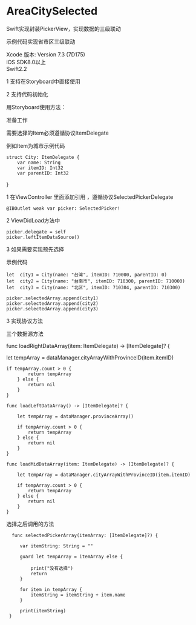 # AreaCitySelected
Swift实现封装PickerView，实现数据的三级联动

示例代码实现省市区三级联动

 Xcode 版本: Version 7.3 (7D175)    
 iOS SDK8.0以上      
 Swift2.2

1 支持在Storyboard中直接使用

2 支持代码初始化
    
用Storyboard使用方法：

准备工作

需要选择的Item必须遵循协议ItemDelegate

例如Item为城市示例代码

    struct City: ItemDelegate {
		var name: String
		var itemID: Int32
		var parentID: Int32
}

1 在ViewController 里面添加引用 ，遵循协议SelectedPickerDelegate   

    @IBOutlet weak var picker: SelectedPicker!
   
2 ViewDidLoad方法中
    
    picker.delegate = self
    picker.leftItemDataSource()
    
3 如果需要实现预先选择

示例代码

    let  city1 = City(name: "台湾", itemID: 710000, parentID: 0)
    let  city2 = City(name: "台南市", itemID: 710300, parentID: 710000)
    let  city3 = City(name: "北区", itemID: 710304, parentID: 710300)

    picker.selectedArray.append(city1)
    picker.selectedArray.append(city2)
    picker.selectedArray.append(city3)

3 实现协议方法

   三个数据源方法
   
   func loadRightDataArray(item: ItemDelegate) -> [ItemDelegate]? {
        
   let tempArray = dataManager.cityArrayWithProvinceID(item.itemID)
        
    if tempArray.count > 0 {
            return tempArray
        } else {
            return nil
        }
    }
    
    func loadLeftDataArray() -> [ItemDelegate]? {
        
        let tempArray = dataManager.provinceArray()
        
        if tempArray.count > 0 {
            return tempArray
        } else {
            return nil
        }
    }
    
    func loadMidDataArray(item: ItemDelegate) -> [ItemDelegate]? {
        
        let tempArray = dataManager.cityArrayWithProvinceID(item.itemID)
        
        if tempArray.count > 0 {
            return tempArray
        } else {
            return nil
        }
    }
  
  选择之后调用的方法
     
      func selectedPickerArray(itemArray: [ItemDelegate]?) {
	      
	     var itemString: String = ""
	     
	     guard let tempArray = itemArray else {
	         
	         print("没有选择")
	         return
	     }
	     
	     for item in tempArray {
	         itemString = itemString + item.name
	     }
	     
	     print(itemString)
     }
    
    


    
